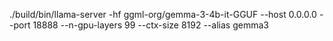 ./build/bin/llama-server -hf ggml-org/gemma-3-4b-it-GGUF --host 0.0.0.0 --port 18888 --n-gpu-layers 99 --ctx-size 8192 --alias gemma3
